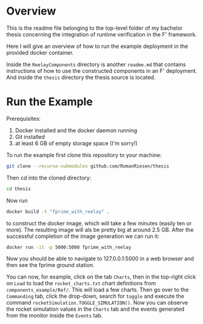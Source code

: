 # Overview

This is the readme file belonging to the top-level folder of my bachelor thesis concerning the integration of runtime verification in the F' framework.

Here I will give an overview of how to run the example deployment in the provided docker container.

Inside the `ReelayComponents` directory is another `readme.md` that contains instructions of how to use the constructed components in an F' deployment. And inside the `thesis` directory the thesis source is located.


# Run the Example

Prerequisites:

1. Docker installed and the docker daemon running
2. Git installed
3. at least 6 GB of empty storage space (I'm sorry!)

To run the example first clone this repository to your machine:

```bash
git clone --recurse-submodules github.com/RomanRiesen/thesis
```

Then cd into the cloned directory:

```bash
cd thesis
```

Now run

```bash
docker build -t "fprime_with_reelay" .
```

to construct the docker image, which will take a few minutes (easily ten or more). The resulting image will als be pretty big at around 2.5 GB.
After the successful completion of the image generation we can run it:

```bash
docker run -it -p 5000:5000 fprime_with_reelay
```

Now you should be able to navigate to 127.0.0.1:5000 in a web browser and then see the fprime ground station.

You can now, for example, click on the tab `Charts`, then in the top-right click on `Load` to load the `rocket_charts.txt` chart definitions from `components_example/Ref/`. This will load a few charts. Then go over to the `Commanding` tab, click the drop-down, search for `toggle` and execute the command `rocketSimulation.TOGGLE_SIMULATION()`. Now you can observe the rocket simulation values in the `Charts` tab and the events generated from the monitor inside the
`Events` tab.
